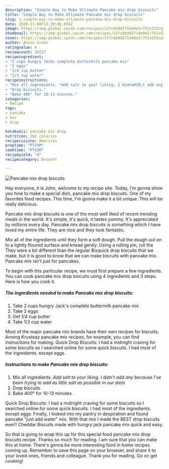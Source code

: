 ```yaml
---
description: "Simple Way to Make Ultimate Pancake mix drop biscuits"
title: "Simple Way to Make Ultimate Pancake mix drop biscuits"
slug: 1-simple-way-to-make-ultimate-pancake-mix-drop-biscuits
date: 2020-11-08T13:39:08.036Z
image: https://img-global.cpcdn.com/recipes/227cb6dd271de0e5/751x532cq70/pancake-mix-drop-biscuits-recipe-main-photo.jpg
thumbnail: https://img-global.cpcdn.com/recipes/227cb6dd271de0e5/751x532cq70/pancake-mix-drop-biscuits-recipe-main-photo.jpg
cover: https://img-global.cpcdn.com/recipes/227cb6dd271de0e5/751x532cq70/pancake-mix-drop-biscuits-recipe-main-photo.jpg
author: Annie Green
ratingvalue: 4
reviewcount: 36227
recipeingredient:
- "2 cups hungry Jacks complete buttermilk pancake mix"
- "2 eggs"
- "1/4 cup butter"
- "1/3 cup water"
recipeinstructions:
- "Mix all ingredients. *Add salt to your liking. I didn&#39;t add any because I&#39;ve been trying to add as little salt as possible in our diets*"
- "Drop biscuits."
- "Bake 400° for 10-13 minutes."
categories:
- Recipe
tags:
- pancake
- mix
- drop

katakunci: pancake mix drop 
nutrition: 262 calories
recipecuisine: American
preptime: "PT24M"
cooktime: "PT43M"
recipeyield: "4"
recipecategory: Dessert

---
```



![Pancake mix drop biscuits](https://img-global.cpcdn.com/recipes/227cb6dd271de0e5/751x532cq70/pancake-mix-drop-biscuits-recipe-main-photo.jpg)

Hey everyone, it is John, welcome to my recipe site. Today, I'm gonna show you how to make a special dish, pancake mix drop biscuits. One of my favorites food recipes. This time, I'm gonna make it a bit unique. This will be really delicious.

Pancake mix drop biscuits is one of the most well liked of recent trending meals in the world. It's simple, it's quick, it tastes yummy. It's appreciated by millions every day. Pancake mix drop biscuits is something which I have loved my entire life. They are nice and they look fantastic.

Mix all of the ingredients until they form a soft dough. Pull the dough out on to a lightly floured surface and knead gently. Using a rolling pin, roll the They were a bit different than the regular Bisquick drop biscuits that we make, but it is good to know that we can make biscuits with pancake mix. Pancake mix isn&#39;t just for pancakes.


To begin with this particular recipe, we must first prepare a few ingredients. You can cook pancake mix drop biscuits using 4 ingredients and 3 steps. Here is how you cook it.

<!--inarticleads1-->

##### The ingredients needed to make Pancake mix drop biscuits:

1. Take 2 cups hungry Jack&#39;s complete buttermilk pancake mix
1. Take 2 eggs
1. Get 1/4 cup butter
1. Take 1/3 cup water


Most of the major pancake mix brands have their own recipes for biscuits. Among Krusteaz pancake mix recipes, for example, you can find instructions for making. Quick Drop Biscuits: I had a midnight craving for some biscuits so I searched online for some quick biscuits. I had most of the ingredients. except eggs. 

<!--inarticleads2-->

##### Instructions to make Pancake mix drop biscuits:

1. Mix all ingredients. *Add salt to your liking. I didn&#39;t add any because I&#39;ve been trying to add as little salt as possible in our diets*
1. Drop biscuits.
1. Bake 400° for 10-13 minutes.


Quick Drop Biscuits: I had a midnight craving for some biscuits so I searched online for some quick biscuits. I had most of the ingredients. except eggs. Finally, I looked into my pantry in despiration and found pancake &#34;just add water&#34; mix. With that mix I made the BEST drop biscuits ever!! Cheddar Biscuits made with hungry jack pancake mix quick and easy. 

So that is going to wrap this up for this special food pancake mix drop biscuits recipe. Thanks so much for reading. I am sure that you can make this at home. There's gonna be more interesting food in home recipes coming up. Remember to save this page on your browser, and share it to your loved ones, friends and colleague. Thank you for reading. Go on get cooking!
